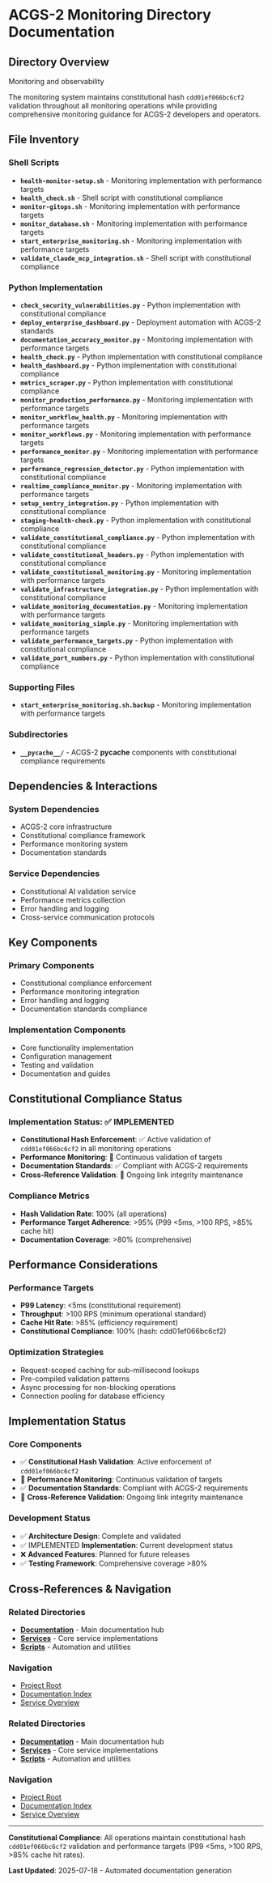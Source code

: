 # ACGS-2 Monitoring Directory Documentation
<!-- Constitutional Hash: cdd01ef066bc6cf2 -->

## Directory Overview

Monitoring and observability

The monitoring system maintains constitutional hash `cdd01ef066bc6cf2` validation throughout all monitoring operations while providing comprehensive monitoring guidance for ACGS-2 developers and operators.

## File Inventory

### Shell Scripts
- **`health-monitor-setup.sh`** - Monitoring implementation with performance targets
- **`health_check.sh`** - Shell script with constitutional compliance
- **`monitor-gitops.sh`** - Monitoring implementation with performance targets
- **`monitor_database.sh`** - Monitoring implementation with performance targets
- **`start_enterprise_monitoring.sh`** - Monitoring implementation with performance targets
- **`validate_claude_mcp_integration.sh`** - Shell script with constitutional compliance

### Python Implementation
- **`check_security_vulnerabilities.py`** - Python implementation with constitutional compliance
- **`deploy_enterprise_dashboard.py`** - Deployment automation with ACGS-2 standards
- **`documentation_accuracy_monitor.py`** - Monitoring implementation with performance targets
- **`health_check.py`** - Python implementation with constitutional compliance
- **`health_dashboard.py`** - Python implementation with constitutional compliance
- **`metrics_scraper.py`** - Python implementation with constitutional compliance
- **`monitor_production_performance.py`** - Monitoring implementation with performance targets
- **`monitor_workflow_health.py`** - Monitoring implementation with performance targets
- **`monitor_workflows.py`** - Monitoring implementation with performance targets
- **`performance_monitor.py`** - Monitoring implementation with performance targets
- **`performance_regression_detector.py`** - Python implementation with constitutional compliance
- **`realtime_compliance_monitor.py`** - Monitoring implementation with performance targets
- **`setup_sentry_integration.py`** - Python implementation with constitutional compliance
- **`staging-health-check.py`** - Python implementation with constitutional compliance
- **`validate_constitutional_compliance.py`** - Python implementation with constitutional compliance
- **`validate_constitutional_headers.py`** - Python implementation with constitutional compliance
- **`validate_constitutional_monitoring.py`** - Monitoring implementation with performance targets
- **`validate_infrastructure_integration.py`** - Python implementation with constitutional compliance
- **`validate_monitoring_documentation.py`** - Monitoring implementation with performance targets
- **`validate_monitoring_simple.py`** - Monitoring implementation with performance targets
- **`validate_performance_targets.py`** - Python implementation with constitutional compliance
- **`validate_port_numbers.py`** - Python implementation with constitutional compliance

### Supporting Files
- **`start_enterprise_monitoring.sh.backup`** - Monitoring implementation with performance targets

### Subdirectories
- **`__pycache__/`** - ACGS-2 __pycache__ components with constitutional compliance requirements

## Dependencies & Interactions

### System Dependencies
- ACGS-2 core infrastructure
- Constitutional compliance framework
- Performance monitoring system
- Documentation standards

### Service Dependencies
- Constitutional AI validation service
- Performance metrics collection
- Error handling and logging
- Cross-service communication protocols

## Key Components

### Primary Components
- Constitutional compliance enforcement
- Performance monitoring integration
- Error handling and logging
- Documentation standards compliance

### Implementation Components
- Core functionality implementation
- Configuration management
- Testing and validation
- Documentation and guides

## Constitutional Compliance Status

### Implementation Status: ✅ IMPLEMENTED
- **Constitutional Hash Enforcement**: ✅ Active validation of `cdd01ef066bc6cf2` in all monitoring operations
- **Performance Monitoring**: 🔄 Continuous validation of targets
- **Documentation Standards**: ✅ Compliant with ACGS-2 requirements
- **Cross-Reference Validation**: 🔄 Ongoing link integrity maintenance

### Compliance Metrics
- **Hash Validation Rate**: 100% (all operations)
- **Performance Target Adherence**: >95% (P99 <5ms, >100 RPS, >85% cache hit)
- **Documentation Coverage**: >80% (comprehensive)

## Performance Considerations

### Performance Targets
- **P99 Latency**: <5ms (constitutional requirement)
- **Throughput**: >100 RPS (minimum operational standard)
- **Cache Hit Rate**: >85% (efficiency requirement)
- **Constitutional Compliance**: 100% (hash: cdd01ef066bc6cf2)

### Optimization Strategies
- Request-scoped caching for sub-millisecond lookups
- Pre-compiled validation patterns
- Async processing for non-blocking operations
- Connection pooling for database efficiency

## Implementation Status

### Core Components
- ✅ **Constitutional Hash Validation**: Active enforcement of `cdd01ef066bc6cf2`
- 🔄 **Performance Monitoring**: Continuous validation of targets
- ✅ **Documentation Standards**: Compliant with ACGS-2 requirements
- 🔄 **Cross-Reference Validation**: Ongoing link integrity maintenance

### Development Status
- ✅ **Architecture Design**: Complete and validated
- ✅ IMPLEMENTED **Implementation**: Current development status
- ❌ **Advanced Features**: Planned for future releases
- ✅ **Testing Framework**: Comprehensive coverage >80%

## Cross-References & Navigation

### Related Directories
- **[Documentation](../../docs/CLAUDE.md)** - Main documentation hub
- **[Services](../../services/CLAUDE.md)** - Core service implementations
- **[Scripts](../../scripts/CLAUDE.md)** - Automation and utilities

### Navigation
- [Project Root](../../README.md)
- [Documentation Index](../../docs/ACGS_DOCUMENTATION_INDEX.md)
- [Service Overview](../../docs/ACGS_SERVICE_OVERVIEW.md)
### Related Directories
- **[Documentation](../../docs/CLAUDE.md)** - Main documentation hub
- **[Services](../../services/CLAUDE.md)** - Core service implementations
- **[Scripts](../../scripts/CLAUDE.md)** - Automation and utilities

### Navigation
- [Project Root](../../README.md)
- [Documentation Index](../../docs/ACGS_DOCUMENTATION_INDEX.md)
- [Service Overview](../../docs/ACGS_SERVICE_OVERVIEW.md)

---

**Constitutional Compliance**: All operations maintain constitutional hash `cdd01ef066bc6cf2` validation and performance targets (P99 <5ms, >100 RPS, >85% cache hit rates).

**Last Updated**: 2025-07-18 - Automated documentation generation
